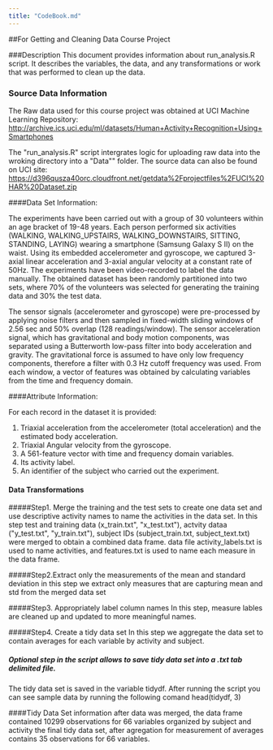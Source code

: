 ```yaml
---
title: "CodeBook.md" 
---
```

##For Getting and Cleaning Data Course Project

###Description
This document provides information about run_analysis.R script.
It describes the variables, the data, and any transformations or work that was performed to 
clean up the data.

### Source Data Information
The Raw data used for this course project was obtained at UCI Machine Learning Repository: http://archive.ics.uci.edu/ml/datasets/Human+Activity+Recognition+Using+Smartphones

The "run_analysis.R" script intergrates logic for uploading raw data into the wroking directory into a "Data"" folder. The source data can also be found on UCI site: https://d396qusza40orc.cloudfront.net/getdata%2Fprojectfiles%2FUCI%20HAR%20Dataset.zip

####Data Set Information:

The experiments have been carried out with a group of 30 volunteers within an age bracket of 19-48 years. Each person performed six activities (WALKING, WALKING_UPSTAIRS, WALKING_DOWNSTAIRS, SITTING, STANDING, LAYING) wearing a smartphone (Samsung Galaxy S II) on the waist. Using its embedded accelerometer and gyroscope, we captured 3-axial linear acceleration and 3-axial angular velocity at a constant rate of 50Hz. The experiments have been video-recorded to label the data manually. The obtained dataset has been randomly partitioned into two sets, where 70% of the volunteers was selected for generating the training data and 30% the test data. 

The sensor signals (accelerometer and gyroscope) were pre-processed by applying noise filters and then sampled in fixed-width sliding windows of 2.56 sec and 50% overlap (128 readings/window). The sensor acceleration signal, which has gravitational and body motion components, was separated using a Butterworth low-pass filter into body acceleration and gravity. The gravitational force is assumed to have only low frequency components, therefore a filter with 0.3 Hz cutoff frequency was used. From each window, a vector of features was obtained by calculating variables from the time and frequency domain.

####Attribute Information:

For each record in the dataset it is provided: 
1. Triaxial acceleration from the accelerometer (total acceleration) and the estimated body acceleration. 
2. Triaxial Angular velocity from the gyroscope. 
3. A 561-feature vector with time and frequency domain variables. 
4. Its activity label. 
5. An identifier of the subject who carried out the experiment.

#### Data Transformations

#####Step1. Merge the training and the test sets to create one data set and use descriptive activity names to name the activities in the data set.
In this step test and training data (x_train.txt", "x_test.txt"), actvity dataa ("y_test.txt", "y_train.txt"), subject IDs (subject_train.txt, subject_text.txt) were merged to obtain a combined data frame. data file activity_labels.txt is used to name activities, and 
features.txt is used to name each measure in the data frame.

#####Step2.Extract only the measurements of the mean and standard deviation
in this step we extract only measures that are capturing mean and std from the merged data set

#####Step3. Appropriately label column names
In this step, measure lables are cleaned up and updated to more meaningful names.

#####Step4. Create a tidy data set
In this step we aggregate the data set to contain averages for each variable by activity and subject. 

##### Optional step in the script allows to save tidy data set into a .txt tab delimited file.

The tidy data set is saved in the variable tidydf. After running the script you can see sample data by running the following comand
head(tidydf, 3)

####Tidy Data Set information
after data was merged, the data frame contained 10299 observations for 66 variables organized by subject and activity
the final tidy data set, after agregation for measurement of averages contains 35 observations for 66 variables. 
 
